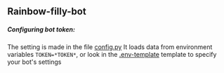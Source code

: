 ## Rainbow-filly-bot

##### Configuring bot token:
The setting is made in the file [config.py](config%2Fconfig.py)
It loads data from environment variables `TOKEN=*TOKEN*`, or look in the [.env-template](config%2F.env-template) template to specify your bot's settings